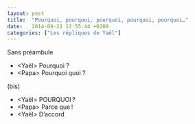 ```yaml
---
layout: post
title:  "Pourquoi, pourquoi, pourquoi, pourquoi, pourquoi…"
date:   2014-08-21 12:55:44 +0200
categories: ["Les répliques de Yaël"]
---
```


Sans préambule

-  \<Yaël\> Pourquoi ?
-  \<Papa\> Pourquoi quoi ?

(bis)

-  \<Yaël\> POURQUOI ?
-  \<Papa\> Parce que !
-  \<Yaël\> D’accord

<!--more-->

